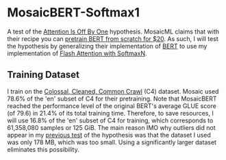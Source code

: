 # MosaicBERT-Softmax1

A test of the [Attention Is Off By One](https://www.evanmiller.org/attention-is-off-by-one.html) hypothesis.
MosaicML claims that with their recipe you can [pretrain BERT from scratch for $20](https://www.mosaicml.com/blog/mosaicbert).
As such, I will test the hypothesis by generalizing their implementation of [BERT](https://github.com/mosaicml/examples/tree/main/examples/benchmarks/bert) to use my implementation of [Flash Attention with SoftmaxN](https://github.com/softmax1/Flash-Attention-Softmax-N).

## Training Dataset
I train on the [Colossal, Cleaned, Common Crawl](https://huggingface.co/datasets/c4) (C4) dataset.
Mosaic used 78.6% of the 'en' subset of C4 for their pretraining.
Note that MosaicBERT reached the performance level of the original BERT's average GLUE score (of 79.6) in 21.4% of its total training time.
Therefore, to save resources, I will use 16.8% of the 'en' subset of C4 for training, which corresponds to 61,358,080 samples or 125 GiB.
The main reason IMO why outliers did not appear in my [previous test](https://github.com/softmax1/EsperBERTo/tree/main) of the hypothesis was that the dataset I used was only 178 MB, which was too small.
Using a significantly larger dataset eliminates this possibility.